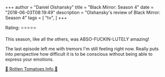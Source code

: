 +++
author = "Daniel Olshansky"
title = "Black Mirror: Season 4"
date = "2018-06-03T08:19:49"
description = "Olshansky's review of Black Mirror: Season 4"
tags = [
    "tv",
]
+++

Rating: ⭐⭐⭐⭐⭐

This season, like all the others, was ABSO-FUCKIN-LUTELY amazing!

The last episode left me with tremors I'm still feeling right now. Really puts into perspective how difficult it is to be conscious without being able to express your emotions.

[🍅 Rotten Tomatoes Info 🍅](https://www.rottentomatoes.com//tv/black_mirror/s04)